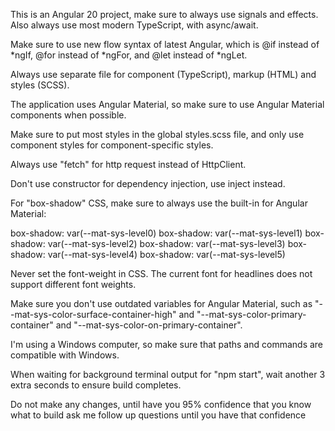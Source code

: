 This is an Angular 20 project, make sure to always use signals and effects. Also always use most modern TypeScript, with async/await.

Make sure to use new flow syntax of latest Angular, which is @if instead of *ngIf, @for instead of *ngFor, and @let instead of *ngLet.

Always use separate file for component (TypeScript), markup (HTML) and styles (SCSS).

The application uses Angular Material, so make sure to use Angular Material components when possible.

Make sure to put most styles in the global styles.scss file, and only use component styles for component-specific styles.

Always use "fetch" for http request instead of HttpClient.

Don't use constructor for dependency injection, use inject instead.

For "box-shadow" CSS, make sure to always use the built-in for Angular Material:

box-shadow: var(--mat-sys-level0)
box-shadow: var(--mat-sys-level1)
box-shadow: var(--mat-sys-level2)
box-shadow: var(--mat-sys-level3)
box-shadow: var(--mat-sys-level4)
box-shadow: var(--mat-sys-level5)

Never set the font-weight in CSS. The current font for headlines does not support different font weights.

Make sure you don't use outdated variables for Angular Material, such as "--mat-sys-color-surface-container-high" and "--mat-sys-color-primary-container" and "--mat-sys-color-on-primary-container".

I'm using a Windows computer, so make sure that paths and commands are compatible with Windows.

When waiting for background terminal output for "npm start", wait another 3 extra seconds to ensure build completes.

Do not make any changes, until have you 95% confidence that you know what to build ask me follow up questions until you have that confidence